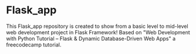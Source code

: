 # Flask_app
This Flask_app repository is created to show from a basic level to mid-level web development project in Flask Framework!
Based on "Web Development with Python Tutorial – Flask & Dynamic Database-Driven Web Apps" a freecodecamp tutorial.
